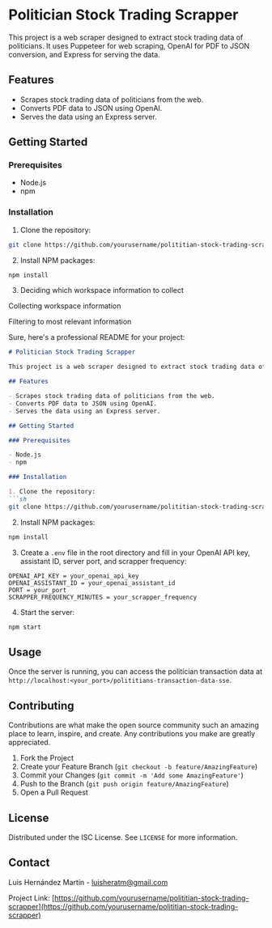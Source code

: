 # Politician Stock Trading Scrapper

This project is a web scraper designed to extract stock trading data of politicians. It uses Puppeteer for web scraping, OpenAI for PDF to JSON conversion, and Express for serving the data.

## Features

- Scrapes stock trading data of politicians from the web.
- Converts PDF data to JSON using OpenAI.
- Serves the data using an Express server.

## Getting Started

### Prerequisites

- Node.js
- npm

### Installation

1. Clone the repository:
```sh
git clone https://github.com/yourusername/polititian-stock-trading-scrapper.git
```
2. Install NPM packages:
```sh
npm install
```
3. Deciding which workspace information to collect

Collecting workspace information

Filtering to most relevant information

Sure, here's a professional README for your project:

```markdown
# Politician Stock Trading Scrapper

This project is a web scraper designed to extract stock trading data of politicians. It uses Puppeteer for web scraping, OpenAI for PDF to JSON conversion, and Express for serving the data.

## Features

- Scrapes stock trading data of politicians from the web.
- Converts PDF data to JSON using OpenAI.
- Serves the data using an Express server.

## Getting Started

### Prerequisites

- Node.js
- npm

### Installation

1. Clone the repository:
```sh
git clone https://github.com/yourusername/polititian-stock-trading-scrapper.git
```
2. Install NPM packages:
```sh
npm install
```
3. Create a `.env` file in the root directory and fill in your OpenAI API key, assistant ID, server port, and scrapper frequency:
```env
OPENAI_API_KEY = your_openai_api_key
OPENAI_ASSISTANT_ID = your_openai_assistant_id
PORT = your_port
SCRAPPER_FREQUENCY_MINUTES = your_scrapper_frequency
```
4. Start the server:
```sh
npm start
```

## Usage

Once the server is running, you can access the politician transaction data at `http://localhost:<your_port>/polititians-transaction-data-sse`.

## Contributing

Contributions are what make the open source community such an amazing place to learn, inspire, and create. Any contributions you make are greatly appreciated.

1. Fork the Project
2. Create your Feature Branch (`git checkout -b feature/AmazingFeature`)
3. Commit your Changes (`git commit -m 'Add some AmazingFeature'`)
4. Push to the Branch (`git push origin feature/AmazingFeature`)
5. Open a Pull Request

## License

Distributed under the ISC License. See `LICENSE` for more information.

## Contact

Luis Hernández Martín - luisheratm@gmail.com

Project Link: [https://github.com/yourusername/polititian-stock-trading-scrapper](https://github.com/yourusername/polititian-stock-trading-scrapper)
